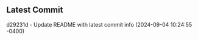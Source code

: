 
## Latest Commit
d29231d - Update README with latest commit info (2024-09-04 10:24:55 -0400) <Yunxi-Zhou>
